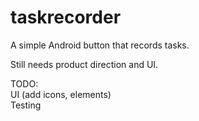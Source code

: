taskrecorder
============

A simple Android button that records tasks. 

Still needs product direction and UI.

TODO: <br/>
UI (add icons, elements) <br/>
Testing <br/>
